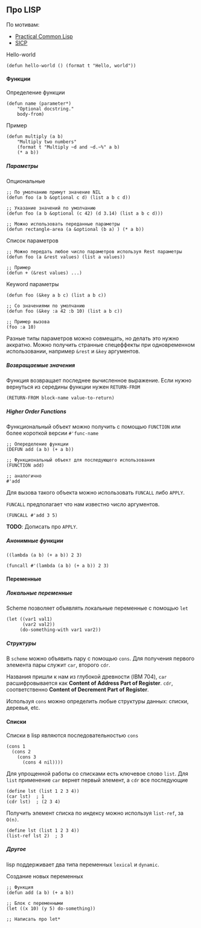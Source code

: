 ## Про LISP

По мотивам:
- [Practical Common Lisp](http://www.gigamonkeys.com/book/)  
- [SICP](https://mitpress.mit.edu/sites/default/files/sicp/index.html)

Hello-world
```
(defun hello-world () (format t "Hello, world"))
```

#### Функции

Определение функции
```
(defun name (parameter*)
    "Optional docstring."
    body-from)
```

Пример
```
(defun multiply (a b)
    "Multiply two numbers"
    (format t "Multiply ~d and ~d.~%" a b)
    (* a b))
```

##### Параметры

Опциональные
```
;; По умолчанию примут значение NIL
(defun foo (a b &optional c d) (list a b c d))

;; Указание значений по умолчанию
(defun foo (a b &optional (c 42) (d 3.14) (list a b c d)))

;; Можно использовать переданные параметры
(defun rectangle-area (a &optional (b a) ) (* a b))
```

Список параметров
```
;; Можно передать любое число параметров используя Rest параметры
(defun foo (a &rest values) (list a values))

;; Пример
(defun + (&rest values) ...)
```

Keyword параметры
```
(defun foo (&key a b c) (list a b c))

;; Со значениями по умолчанию
(defun foo (&key :a 42 :b 10) (list a b c))

;; Пример вызова
(foo :a 10)
```

Разные типы параметров можно совмещать, но делать это нужно аккратно. Можно получить странные спецеффекты при одновременном использовании, например `&rest` и `&key` аргументов.

##### Возвращаемые значения

Функция возвращает последнее вычисленное выражение. Если нужно вернуться из середины функции нужен `RETURN-FROM`
```
(RETURN-FROM block-name value-to-return)
```

##### Higher Order Functions

Функциональный объект можно получить с помощью `FUNCTION` или более короткой версии `#'func-name`

```
;; Опеределение функции
(DEFUN add (a b) (+ a b))

;; Функциональный объект для последующего использования
(FUNCTION add)

;; аналогично
#'add
```

Для вызова такого объекта можно использовать `FUNCALL` либо `APPLY`.

`FUNCALL` предполагает что нам известно число аргументов.
```
(FUNCALL #'add 3 5)
```

**TODO**: Дописать про `APPLY`.

##### Анонимные функции
```
((lambda (a b) (+ a b)) 2 3)

(funcall #'(lambda (a b) (+ a b)) 2 3)
```

####  Переменные

##### Локальные переменные

Scheme позволяет объявлять локальные переменные с помощью `let`
```
(let ((var1 val1)
      (var2 val2))
     (do-something-with var1 var2))
```
##### Структуры

В `scheme` можно объявить пару с помощью `cons`. Для получения первого элемента пары служит `car`, второго `cdr`.

Названия пришли к нам из глубокой древности (IBM 704), `car` расшифровывается как __Content of Address Part of Register__. `cdr`, соответственно __Content of Decrement Part of Register__.

Используя `cons` можно определить любые структуры данных: списки, деревья, etc.

#### Списки

 Списки в lisp являются последовательностью `cons`
 ```
 (cons 1
   (cons 2
     (cons 3
       (cons 4 nil))))
 ```

 Для упрощенной работы со списками есть ключевое слово `list`. Для `list` применение `car` вернет первый элемент, а `cdr` все последующие
 ```
 (define lst (list 1 2 3 4))
 (car lst)  ; 1
 (cdr lst)  ; (2 3 4)
 ```

 Получить элемент списка по индексу можно используя `list-ref`, за `O(n)`.
 ```
 (define lst (list 1 2 3 4))
 (list-ref lst 2)  ; 3
 ```

##### Другое

lisp поддерживает два типа переменных `lexical` и `dynamic`.

Создание новых переменных
```
;; Функция
(defun add (a b) (+ a b))

;; Блок с переменными
(let ((x 10) (y 5) do-something))

;; Написать про let*
```
